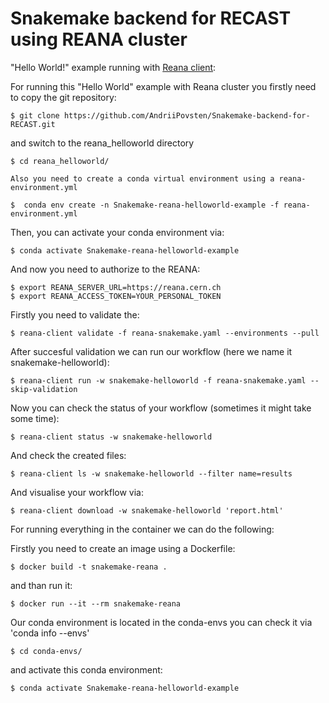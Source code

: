 # Snakemake backend for RECAST using REANA cluster
"Hello World!" example running with [Reana client](https://github.com/reanahub/reana-client):

For running this "Hello World" example with Reana cluster you firstly need to copy the git repository:

```
$ git clone https://github.com/AndriiPovsten/Snakemake-backend-for-RECAST.git
```
and switch to the reana_helloworld directory
``` 
$ cd reana_helloworld/

Also you need to create a conda virtual environment using a reana-environment.yml

$  conda env create -n Snakemake-reana-helloworld-example -f reana-environment.yml
```
Then, you can activate your conda environment via:
```
$ conda activate Snakemake-reana-helloworld-example
```

And now you need to authorize to the REANA:
```
$ export REANA_SERVER_URL=https://reana.cern.ch
$ export REANA_ACCESS_TOKEN=YOUR_PERSONAL_TOKEN
```
Firstly you need to validate the:
```
$ reana-client validate -f reana-snakemake.yaml --environments --pull
```
After succesful validation we can run our workflow (here we name it snakemake-helloworld):
```
$ reana-client run -w snakemake-helloworld -f reana-snakemake.yaml --skip-validation
```
Now you can check the status of your workflow (sometimes it might take some time):
```
$ reana-client status -w snakemake-helloworld
```
And check the created files:
```
$ reana-client ls -w snakemake-helloworld --filter name=results
```
And visualise your workflow via:
```
$ reana-client download -w snakemake-helloworld 'report.html'
```
For running everything in the container we can do the following:

Firstly you need to create an image using a Dockerfile:
```
$ docker build -t snakemake-reana .
```
and than run it:
```
$ docker run --it --rm snakemake-reana
```
Our conda environment is located in the conda-envs you can check it via 'conda info --envs' 
```
$ cd conda-envs/
```
and activate this conda environment:
```
$ conda activate Snakemake-reana-helloworld-example
```